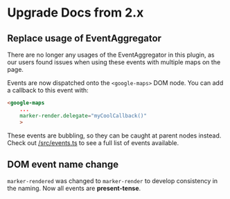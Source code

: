 # Upgrade Docs from 2.x

## Replace usage of EventAggregator

There are no longer any usages of the EventAggregator in this plugin, as our users found issues when using these
events with multiple maps on the page.

Events are now dispatched onto the `<google-maps>` DOM node. You can add a callback to this event with:

```html
<google-maps
    ...
    marker-render.delegate="myCoolCallback()"
    >
```

These events are bubbling, so they can be caught at parent nodes instead. Check out [/src/events.ts](/src/events.ts) 
to see a full list of events available.

## DOM event name change

`marker-rendered` was changed to `marker-render` to develop consistency in the naming. Now all events are **present-tense**.